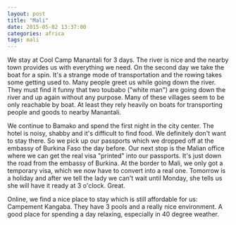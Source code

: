 ```yaml
---
layout: post
title: "Mali"
date: 2015-05-02 13:37:00
categories: africa
tags: mali
---
```

We stay at Cool Camp Manantali for 3 days.
The river is nice and the nearby town provides us with everything we need.
On the second day we take the boat for a spin.
It's a strange mode of transportation and the rowing takes some getting used to.
Many people greet us while going down the river.
They must find it funny that two toubabo ("white man") are going down the river and up again without any purpose.
Many of these villages seem to be only reachable by boat.
At least they rely heavily on boats for transporting people and goods to nearby Manantali.


We continue to Bamako and spend the first night in the city center.
The hotel is noisy, shabby and it's difficult to find food.
We definitely don't want to stay there.
So we pick up our passports which we dropped off at the embassy of Burkina Faso the day before.
Our next stop is the Malian office where we can get the real visa "printed" into our passports.
It's just down the road from the embassy of Burkina.
At the border to Mali, we only got a temporary visa, which we now have to convert into a real one.
Tomorrow is a holiday and after we tell the lady we can't wait until Monday, she tells us she will have it ready at 3 o'clock.
Great.

Online, we find a nice place to stay which is still affordable for us: Campement Kangaba.
They have 3 pools and a really nice environment.
A good place for spending a day relaxing, especially in 40 degree weather.